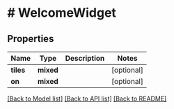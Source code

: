 # # WelcomeWidget

## Properties

Name | Type | Description | Notes
------------ | ------------- | ------------- | -------------
**tiles** | **mixed** |  | [optional]
**on** | **mixed** |  | [optional]

[[Back to Model list]](../../README.md#models) [[Back to API list]](../../README.md#endpoints) [[Back to README]](../../README.md)
